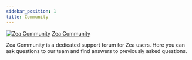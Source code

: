 ```yaml
---
sidebar_position: 1
title: Community
---
```


<div class="card" markdown="1">

[![Zea Community](../../static/img/zea-images/zea-community.png ':class=cardImg')](https://community.zea.live/)
[Zea Community](https://community.zea.live/ ':class=cardTitle')

  <p class="cardText"> Zea Community is a dedicated support forum for Zea users. Here you can ask questions to our team and find answers to previously asked questions. </p>
 </div>

<!-- 
[Stack Overflow](https://stackoverflow.com/questions/tagged/zeaEngine)

[Discord](https://discordapp.com/invite/zeaEngine)

[Twitter](https://twitter.com/ZeaInc) -->
